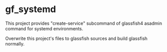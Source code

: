 # gf_systemd

This project provides "create-service" subcommand of glassfish4 asadmin command for systemd environments.

Overwrite this project's files to glassfish sources and build glassfish normally.
